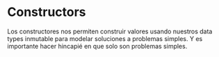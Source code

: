 # Constructors

Los constructores nos permiten construir valores usando nuestros data types inmutable para modelar soluciones a problemas simples. Y es importante hacer hincapié en que solo son problemas simples.
